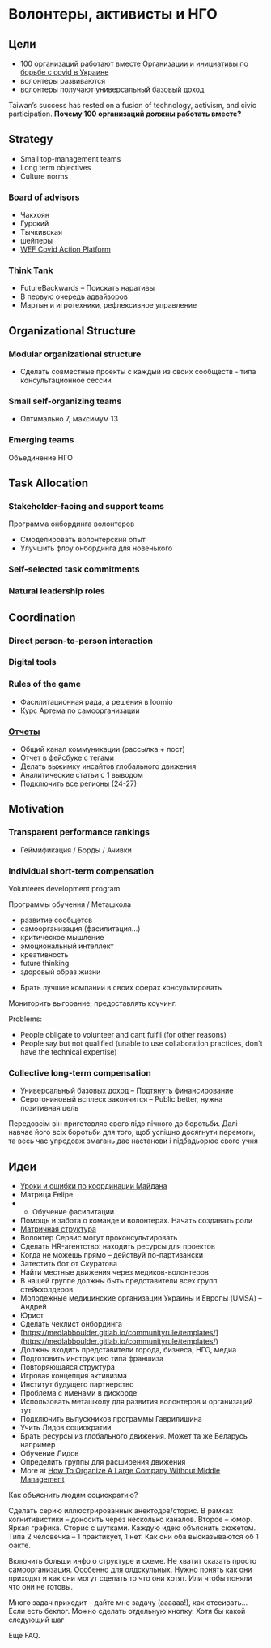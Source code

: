 # Волонтеры, активисты и НГО

## Цели

* 100 организаций работают вместе [Организации и инициативы по борьбе с covid в Украине](https://docs.google.com/spreadsheets/d/10Yt17F3iB00pqf7DXrVjFYvW0qILdoHUajBujI_EGrQ/edit?usp=drive_web&ouid=106088990650229192528)
* волонтеры развиваются
* волонтеры получают универсальный базовый доход

Taiwan’s success has rested on a fusion of technology, activism, and civic participation. **Почему 100 организаций должны работать вместе?**

## Strategy

* Small top-management teams
* Long term objectives
* Culture norms

### Board of advisors

* Чакхоян
* Гурский
* Тычкивская
* шейперы
* [WEF Covid Action Platform](https://toplink.weforum.org/discover/a0e0X00000hzu34QAA/covid-action-platform/overview)

### Think Tank

* FutureBackwards – Поискать наративы
* В первую очередь адвайзоров
* Мартын и игротехники, рефлексивное управление

## Organizational Structure

### Modular organizational structure

* Сделать совместные проекты с каждый из своих сообществ - типа консультационное сессии

### Small self-organizing teams

* Оптимально 7, максимум 13

### Emerging teams

Объединение НГО

## Task Allocation

### Stakeholder-facing and support teams

Программа онбординга волонтеров

* Смоделировать волонтерский опыт 
* Улучшить флоу онбординга для новенького

### Self-selected task commitments

### Natural leadership roles

## Coordination

### Direct person-to-person interaction



### Digital tools

### Rules of the game

* Фасилитационная рада, а решения в loomio
* Курс Артема по самоорганизации

### [Отчеты](../zviti/stopcovid-ua-n13.md)

* Общий канал коммуникации \(рассылка + пост\)
* Отчет в фейсбуке с тегами
* Делать выжимку инсайтов глобального движения
* Аналитические статьи с 1 выводом
* Подключить все регионы \(24-27\)

## Motivation

### Transparent performance rankings

* Геймификация / Борды / Ачивки

### Individual short-term compensation

Volunteers development program

Программы обучения / Меташкола

* развитие сообщетсв
* самоорганизация \(фасилитация...\)
* критическое мышление
* эмоциональный интеллект
* креативность
* future thinking
* здоровый образ жизни

+ Брать лучшие компании в своих сферах консультировать

Мониторить выгорание, предоставлять коучинг.

Problems:

* People obligate to volunteer and cant fulfil \(for other reasons\)
* People say but not qualified \(unable to use collaboration practices, don't have the technical expertise\)

### Collective long-term compensation

* Универсальный базовых доход – Подтянуть финансирование
* Серотониновый всплеск закончится – Public better, нужна позитивная цель

Передовсім він приготовляє свого підо пічного до боротьби. Далі навчає його всіх боротьби для того, щоб успішно досягнути перемоги, та весь час упродовж змагань дає настанови і підбадьорює свого учня

## Идеи

* [Уроки и ошибки по координации Майдана](https://rizzoma.com/topic/58b6486fca851222c97f5f30868d7408/0_b_6b0p_4s1t4/)
* Матрица Felipe
* * Обучение фасилитации
* Помощь и забота о команде и волонтерах. Начать создавать роли
* [Матричная структура](https://app.mural.co/t/seductive4559/m/seductive4559/1584954575906/bca4c9353968eebe74ac432bd90a35cd143acecf)
* Волонтер Сервис могут проконсультировать
* Сделать HR-агентство: находить ресурсы для проектов
* Когда не можешь прямо – действуй по-партизански
* Затестить бот от Скуратова
* Найти местные движения через медиков-волонтеров
* В нашей группе должны быть представители всех групп стейкхолдеров
* Молодежные медицинские организации Украины и Европы \(UMSA\) – Андрей
* Юрист
* Сделать чеклист онбординга
* [https://medlabboulder.gitlab.io/communityrule/templates/](https://medlabboulder.gitlab.io/communityrule/templates/)
* Должны входить представители города, бизнеса, НГО, медиа
* Подготовить инструкцию типа франшиза
* Повторяющаяся структура
* Игровая концепция активизма
* Институт будущего партнерство
* Проблема с именами в дискорде
* Использовать меташколу для развития волонтеров и организаций тут
* Подключить выпускников программы Гаврилишина
* Учить Лидов социократии
* Брать ресурсы из глобального движения. Может та же Беларусь например
* Обучение Лидов
* Определить группы для расширения движения
* More at [How To Organize A Large Company Without Middle Management](https://corporate-rebels.com/how-to-organize-a-large-organization-without-middle-management/)

Как объяснить людям социократию?

Сделать серию иллюстрированных анектодов/сторис. В рамках когнитивистики – доносить через несколько каналов. Второе – юмор. Яркая графика. Сторис с шутками. Каждую идею объяснить сюжетом. Типа 2 человечка – 1 практикует, 1 нет. Как они оба высказываются об 1 факте.

Включить больши инфо о структуре и схеме. Не хватит сказать просто самоорганизация. Особенно для олдскульных. Нужно понять как они приходят и как они могут сделать то что они хотят. Или чтобы поняли что они не готовы.

Много задач приходит – дайте мне задачу \(аааааа!\), как отсеивать... Если есть беклог. Можно сделать отдельную кнопку. Хотя бы какой следующий шаг

Еще FAQ.

